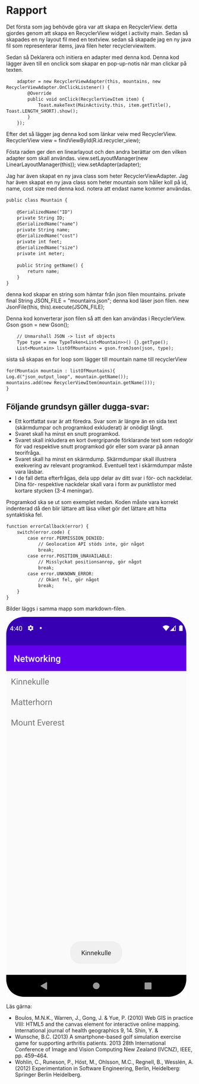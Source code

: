 
# Rapport

Det första som jag behövde göra var att skapa en RecyclerView. detta gjordes genom att skapa en RecyclerView widget i activity main.
Sedan så skapades en ny layout fil med en textview. sedan så skapade jag en ny java fil som representerar items, java filen heter recyclerviewitem.

Sedan så Deklarera och initiera en adapter med denna kod. Denna kod lägger även till en onclick som skapar en pop-up-notis när man clickar på texten. 

        adapter = new RecyclerViewAdapter(this, mountains, new RecyclerViewAdapter.OnClickListener() {
            @Override
            public void onClick(RecyclerViewItem item) {
                Toast.makeText(MainActivity.this, item.getTitle(), Toast.LENGTH_SHORT).show();
            }
        });

Efter det så lägger jag denna kod som länkar veiw med RecyclerView.
    RecyclerView view = findViewById(R.id.recycler_view);

Fösta raden ger den en linearlayout och den andra berättar om den vilken adapter som skall användas. 
        view.setLayoutManager(new LinearLayoutManager(this));
        view.setAdapter(adapter);

Jag har även skapat en ny java class som heter RecyclerViewAdapter.
Jag har även skapat en ny java class som heter mountain som håller koll på id, name, cost size med denna kod. notera att endast name kommer användas.

    public class Mountain {

        @SerializedName("ID")
        private String ID;
        @SerializedName("name")
        private String name;
        @SerializedName("cost")
        private int feet;
        @SerializedName("size")
        private int meter;
        
        public String getName() {
            return name;
        }
    }

denna kod skapar en string som hämtar från json filen mountains. 
    private final String JSON_FILE = "mountains.json";
denna kod läser json filen.
    new JsonFile(this, this).execute(JSON_FILE);

Denna kod konverterar json filen så att den kan användas i  RecyclerView.
Gson gson = new Gson();

        // Unmarshall JSON -> list of objects
        Type type = new TypeToken<List<Mountain>>() {}.getType();
        List<Mountain> listOfMountains = gson.fromJson(json, type);

sista så skapas en for loop som lägger till mountain name till recyclerView

    for(Mountain mountain : listOfMountains){
    Log.d("json_output_loop", mountain.getName());
    mountains.add(new RecyclerViewItem(mountain.getName()));
    }



## Följande grundsyn gäller dugga-svar:

- Ett kortfattat svar är att föredra. Svar som är längre än en sida text (skärmdumpar och programkod exkluderat) är onödigt långt.
- Svaret skall ha minst en snutt programkod.
- Svaret skall inkludera en kort övergripande förklarande text som redogör för vad respektive snutt programkod gör eller som svarar på annan teorifråga.
- Svaret skall ha minst en skärmdump. Skärmdumpar skall illustrera exekvering av relevant programkod. Eventuell text i skärmdumpar måste vara läsbar.
- I de fall detta efterfrågas, dela upp delar av ditt svar i för- och nackdelar. Dina för- respektive nackdelar skall vara i form av punktlistor med kortare stycken (3-4 meningar).

Programkod ska se ut som exemplet nedan. Koden måste vara korrekt indenterad då den blir lättare att läsa vilket gör det lättare att hitta syntaktiska fel.

```
function errorCallback(error) {
    switch(error.code) {
        case error.PERMISSION_DENIED:
            // Geolocation API stöds inte, gör något
            break;
        case error.POSITION_UNAVAILABLE:
            // Misslyckat positionsanrop, gör något
            break;
        case error.UNKNOWN_ERROR:
            // Okänt fel, gör något
            break;
    }
}
```

Bilder läggs i samma mapp som markdown-filen.

![](screenshot1.png)

Läs gärna:

- Boulos, M.N.K., Warren, J., Gong, J. & Yue, P. (2010) Web GIS in practice VIII: HTML5 and the canvas element for interactive online mapping. International journal of health geographics 9, 14. Shin, Y. &
- Wunsche, B.C. (2013) A smartphone-based golf simulation exercise game for supporting arthritis patients. 2013 28th International Conference of Image and Vision Computing New Zealand (IVCNZ), IEEE, pp. 459–464.
- Wohlin, C., Runeson, P., Höst, M., Ohlsson, M.C., Regnell, B., Wesslén, A. (2012) Experimentation in Software Engineering, Berlin, Heidelberg: Springer Berlin Heidelberg.
